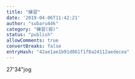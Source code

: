 ```yaml
---
title: "練習"
date: '2019-04-06T11:42:21'
author: "subaru44k"
category: "練習(弱)"
status: "publish"
allowComments: true
convertBreaks: false
entryHash: "42ae1ae1b91d861f1f8a24112aedecea"
---
```

27'34"jog

